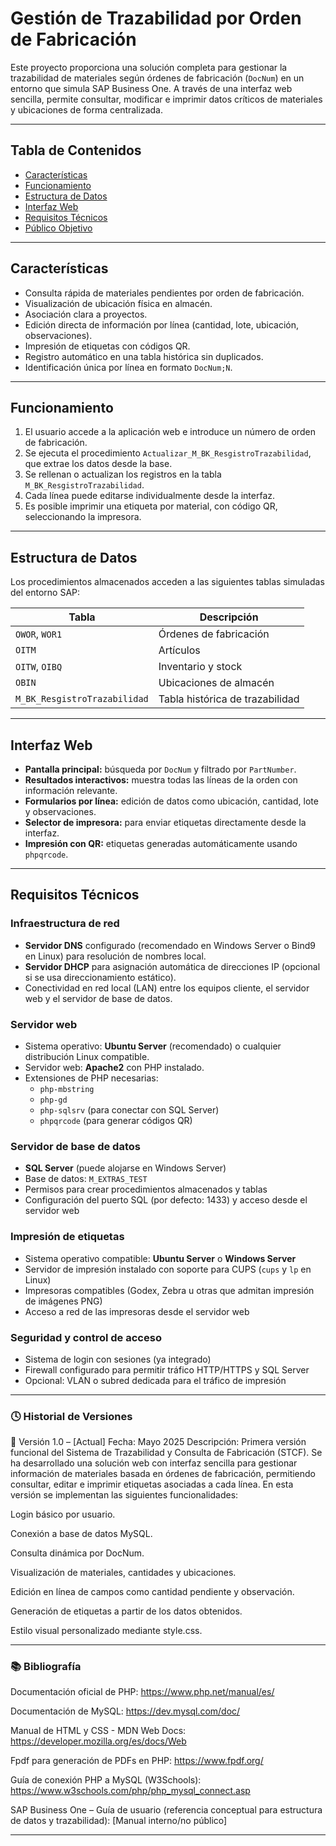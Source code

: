 # Gestión de Trazabilidad por Orden de Fabricación

Este proyecto proporciona una solución completa para gestionar la trazabilidad de materiales según órdenes de fabricación (`DocNum`) en un entorno que simula SAP Business One. A través de una interfaz web sencilla, permite consultar, modificar e imprimir datos críticos de materiales y ubicaciones de forma centralizada.

---

## Tabla de Contenidos

- [Características](#características)
- [Funcionamiento](#funcionamiento)
- [Estructura de Datos](#estructura-de-datos)
- [Interfaz Web](#interfaz-web)
- [Requisitos Técnicos](#requisitos-técnicos)
- [Público Objetivo](#público-objetivo)

---

## Características

- Consulta rápida de materiales pendientes por orden de fabricación.
- Visualización de ubicación física en almacén.
- Asociación clara a proyectos.
- Edición directa de información por línea (cantidad, lote, ubicación, observaciones).
- Impresión de etiquetas con códigos QR.
- Registro automático en una tabla histórica sin duplicados.
- Identificación única por línea en formato `DocNum;N`.

---

## Funcionamiento

1. El usuario accede a la aplicación web e introduce un número de orden de fabricación.
2. Se ejecuta el procedimiento `Actualizar_M_BK_ResgistroTrazabilidad`, que extrae los datos desde la base.
3. Se rellenan o actualizan los registros en la tabla `M_BK_ResgistroTrazabilidad`.
4. Cada línea puede editarse individualmente desde la interfaz.
5. Es posible imprimir una etiqueta por material, con código QR, seleccionando la impresora.

---

## Estructura de Datos

Los procedimientos almacenados acceden a las siguientes tablas simuladas del entorno SAP:

| Tabla         | Descripción                        |
|---------------|------------------------------------|
| `OWOR`, `WOR1`| Órdenes de fabricación             |
| `OITM`        | Artículos                          |
| `OITW`, `OIBQ`| Inventario y stock                 |
| `OBIN`        | Ubicaciones de almacén            |
| `M_BK_ResgistroTrazabilidad` | Tabla histórica de trazabilidad |

---

## Interfaz Web

- **Pantalla principal:** búsqueda por `DocNum` y filtrado por `PartNumber`.
- **Resultados interactivos:** muestra todas las líneas de la orden con información relevante.
- **Formularios por línea:** edición de datos como ubicación, cantidad, lote y observaciones.
- **Selector de impresora:** para enviar etiquetas directamente desde la interfaz.
- **Impresión con QR:** etiquetas generadas automáticamente usando `phpqrcode`.

---

## Requisitos Técnicos

### Infraestructura de red

- **Servidor DNS** configurado (recomendado en Windows Server o Bind9 en Linux) para resolución de nombres local.
- **Servidor DHCP** para asignación automática de direcciones IP (opcional si se usa direccionamiento estático).
- Conectividad en red local (LAN) entre los equipos cliente, el servidor web y el servidor de base de datos.

### Servidor web

- Sistema operativo: **Ubuntu Server** (recomendado) o cualquier distribución Linux compatible.
- Servidor web: **Apache2** con PHP instalado.
- Extensiones de PHP necesarias:
  - `php-mbstring`
  - `php-gd`
  - `php-sqlsrv` (para conectar con SQL Server)
  - `phpqrcode` (para generar códigos QR)

### Servidor de base de datos

- **SQL Server** (puede alojarse en Windows Server)
- Base de datos: `M_EXTRAS_TEST`
- Permisos para crear procedimientos almacenados y tablas
- Configuración del puerto SQL (por defecto: 1433) y acceso desde el servidor web

### Impresión de etiquetas

- Sistema operativo compatible: **Ubuntu Server** o **Windows Server**
- Servidor de impresión instalado con soporte para CUPS (`cups` y `lp` en Linux)
- Impresoras compatibles (Godex, Zebra u otras que admitan impresión de imágenes PNG)
- Acceso a red de las impresoras desde el servidor web

### Seguridad y control de acceso

- Sistema de login con sesiones (ya integrado)
- Firewall configurado para permitir tráfico HTTP/HTTPS y SQL Server
- Opcional: VLAN o subred dedicada para el tráfico de impresión

---

### 🕓 Historial de Versiones
📌 Versión 1.0 – [Actual]
Fecha: Mayo 2025
Descripción:
Primera versión funcional del Sistema de Trazabilidad y Consulta de Fabricación (STCF).
Se ha desarrollado una solución web con interfaz sencilla para gestionar información de materiales basada en órdenes de fabricación, permitiendo consultar, editar e imprimir etiquetas asociadas a cada línea.
En esta versión se implementan las siguientes funcionalidades:

Login básico por usuario.

Conexión a base de datos MySQL.

Consulta dinámica por DocNum.

Visualización de materiales, cantidades y ubicaciones.

Edición en línea de campos como cantidad pendiente y observación.

Generación de etiquetas a partir de los datos obtenidos.

Estilo visual personalizado mediante style.css.

---

### 📚 Bibliografía
Documentación oficial de PHP: https://www.php.net/manual/es/

Documentación de MySQL: https://dev.mysql.com/doc/

Manual de HTML y CSS - MDN Web Docs: https://developer.mozilla.org/es/docs/Web

Fpdf para generación de PDFs en PHP: https://www.fpdf.org/

Guía de conexión PHP a MySQL (W3Schools): https://www.w3schools.com/php/php_mysql_connect.asp

SAP Business One – Guía de usuario (referencia conceptual para estructura de datos y trazabilidad): [Manual interno/no público]


---
